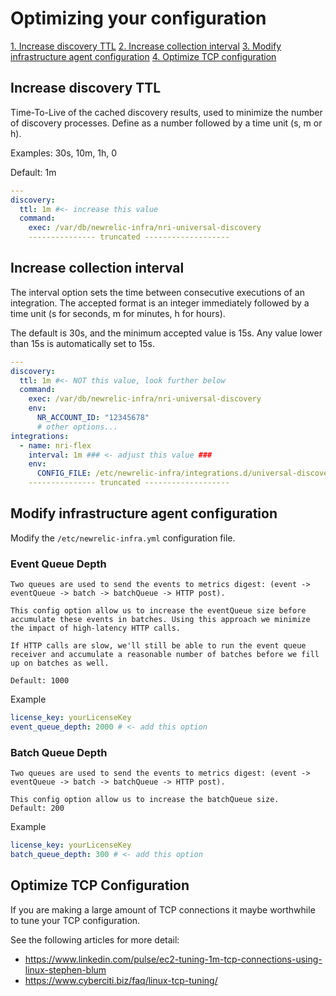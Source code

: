 # Optimizing your configuration

[1. Increase discovery TTL](#Increase-discovery-TTL)
[2. Increase collection interval](#Increase-collection-interval)
[3. Modify infrastructure agent configuration](#Modify-agent-configuration)
[4. Optimize TCP configuration](#Optimize-TCP-configuration)

## Increase discovery TTL

Time-To-Live of the cached discovery results, used to minimize the number of discovery processes. Define as a number followed by a time unit (s, m or h).

Examples: 30s, 10m, 1h, 0

Default: 1m

```yaml
---
discovery:
  ttl: 1m #<- increase this value
  command:
    exec: /var/db/newrelic-infra/nri-universal-discovery
    --------------- truncated -------------------
```

## Increase collection interval

The interval option sets the time between consecutive executions of an integration. The accepted format is an integer immediately followed by a time unit (s for seconds, m for minutes, h for hours).

The default is 30s, and the minimum accepted value is 15s. Any value lower than 15s is automatically set to 15s.

```yaml
---
discovery:
  ttl: 1m #<- NOT this value, look further below
  command:
    exec: /var/db/newrelic-infra/nri-universal-discovery
    env:
      NR_ACCOUNT_ID: "12345678"
      # other options...
integrations:
  - name: nri-flex
    interval: 1m ### <- adjust this value ###
    env:
      CONFIG_FILE: /etc/newrelic-infra/integrations.d/universal-discovery-sub-configs/netstat.yml
    --------------- truncated -------------------
```

## Modify infrastructure agent configuration

Modify the `/etc/newrelic-infra.yml` configuration file.

### Event Queue Depth

```
Two queues are used to send the events to metrics digest: (event -> eventQueue -> batch -> batchQueue -> HTTP post).

This config option allow us to increase the eventQueue size before accumulate these events in batches. Using this approach we minimize the impact of high-latency HTTP calls.

If HTTP calls are slow, we'll still be able to run the event queue receiver and accumulate a reasonable number of batches before we fill up on batches as well.

Default: 1000
```

Example

```yaml
license_key: yourLicenseKey
event_queue_depth: 2000 # <- add this option
```

### Batch Queue Depth

```
Two queues are used to send the events to metrics digest: (event -> eventQueue -> batch -> batchQueue -> HTTP post).

This config option allow us to increase the batchQueue size.
Default: 200
```

Example

```yaml
license_key: yourLicenseKey
batch_queue_depth: 300 # <- add this option
```

## Optimize TCP Configuration

If you are making a large amount of TCP connections it maybe worthwhile to tune your TCP configuration.

See the following articles for more detail:

- https://www.linkedin.com/pulse/ec2-tuning-1m-tcp-connections-using-linux-stephen-blum
- https://www.cyberciti.biz/faq/linux-tcp-tuning/

